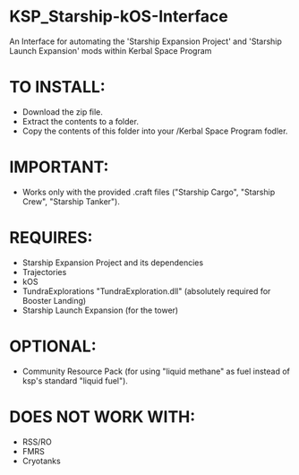 # KSP_Starship-kOS-Interface
An Interface for automating the 'Starship Expansion Project' and 'Starship Launch Expansion' mods within Kerbal Space Program 


# TO INSTALL:
- Download the zip file.
- Extract the contents to a folder.
- Copy the contents of this folder into your /Kerbal Space Program fodler.


# IMPORTANT:
- Works only with the provided .craft files ("Starship Cargo", "Starship Crew", "Starship Tanker").

# REQUIRES:
- Starship Expansion Project and its dependencies
- Trajectories
- kOS
- TundraExplorations "TundraExploration.dll" (absolutely required for Booster Landing)
- Starship Launch Expansion (for the tower)

# OPTIONAL:
- Community Resource Pack (for using "liquid methane" as fuel instead of ksp's standard "liquid fuel").

# DOES NOT WORK WITH:
- RSS/RO
- FMRS
- Cryotanks

